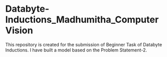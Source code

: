 # Databyte-Inductions_Madhumitha_Computer Vision
This repository is created for the submission of Beginner Task of Databyte Inductions. I have built a model based on the Problem Statement-2.
